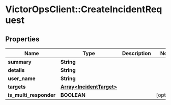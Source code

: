 # VictorOpsClient::CreateIncidentRequest

## Properties

| Name                   | Type                                                 | Description | Notes      |
| ---------------------- | ---------------------------------------------------- | ----------- | ---------- |
| **summary**            | **String**                                           |             |
| **details**            | **String**                                           |             |
| **user_name**          | **String**                                           |             |
| **targets**            | [**Array&lt;IncidentTarget&gt;**](IncidentTarget.md) |             |
| **is_multi_responder** | **BOOLEAN**                                          |             | [optional] |

